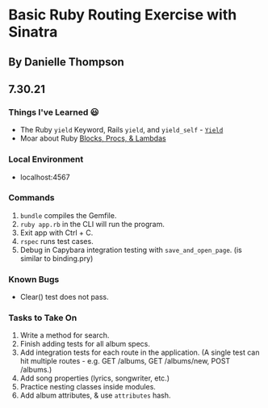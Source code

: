 # Basic Ruby Routing Exercise with Sinatra

## By Danielle Thompson

## 7.30.21

### Things I've Learned 😃

- The Ruby `yield` Keyword, Rails `yield`, and `yield_self` - [`Yield`](https://www.rubyguides.com/2019/12/yield-keyword/)
- Moar about Ruby [Blocks, Procs, & Lambdas](https://www.rubyguides.com/2016/02/ruby-procs-and-lambdas/)

### Local Environment

- localhost:4567

### Commands

1. `bundle` compiles the Gemfile.
2. `ruby app.rb` in the CLI will run the program.
3. Exit app with Ctrl + C.
4. `rspec` runs test cases.
5. Debug in Capybara integration testing with `save_and_open_page`. (is similar to binding.pry)

### Known Bugs

- Clear() test does not pass.

### Tasks to Take On

1. Write a method for search.
2. Finish adding tests for all album specs.
3. Add integration tests for each route in the application. (A single test can hit multiple routes - e.g. GET /albums, GET /albums/new, POST /albums.)
4. Add song properties (lyrics, songwriter, etc.)
5. Practice nesting classes inside modules.
6. Add album attributes, & use `attributes` hash.
